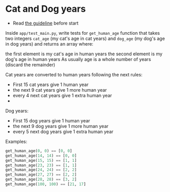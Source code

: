 # Cat and Dog years

- Read [the guideline](https://github.com/mate-academy/py-task-guideline/blob/main/README.md) before start

Inside `app/test_main.py`, write tests for `get_human_age` function that 
takes two integers `cat_age` (my cat's age in cat years) and `dog_age` 
(my dog's age in dog years) and returns an array where:

the first element is my cat's age in human years
the second element is my dog's age in human years
As usually age is a whole number of years (discard the remainder)

Cat years are converted to human years following the next rules:

- First 15 cat years give 1 human year
- the next 9 cat years give 1 more human year
- every 4 next cat years give 1 extra human year
- 
Dog years:

- First 15 dog years give 1 human year
- the next 9 dog years give 1 more human year
- every 5 next dog years give 1 extra human year

Examples:
```python
get_human_age(0, 0) == [0, 0]
get_human_age(14, 14) == [0, 0]
get_human_age(15, 15) == [1, 1]
get_human_age(23, 23) == [1, 1]
get_human_age(24, 24) == [2, 2]
get_human_age(27, 27) == [2, 2]
get_human_age(28, 28) == [3, 2]
get_human_age(100, 100) == [21, 17]
```
